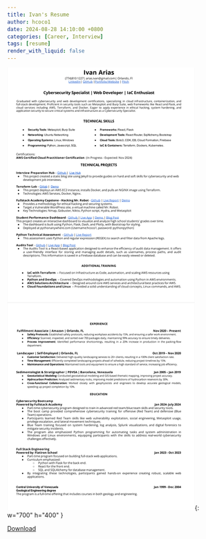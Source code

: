```yaml
---
title: Ivan's Resume
author: hcoco1
date: 2024-08-28 14:10:00 +0800
categories: [Career, Interview]
tags: [resume]
render_with_liquid: false
---
```



![Desktop View](/assets/resume_iva.png){: w="700" h="400" }

  <div>
    <a
      href="https://hcoco1-website-bucket-12345.s3.amazonaws.com/Ivan_Arias_Resume.pdf"
      download
      >Download</a
    >
  </div>
